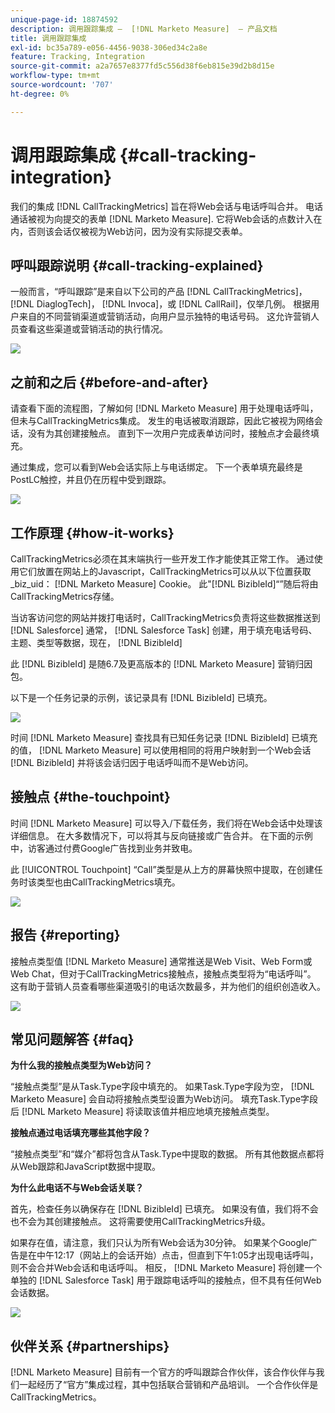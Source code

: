 ```yaml
---
unique-page-id: 18874592
description: 调用跟踪集成 —  [!DNL Marketo Measure]  — 产品文档
title: 调用跟踪集成
exl-id: bc35a789-e056-4456-9038-306ed34c2a8e
feature: Tracking, Integration
source-git-commit: a2a7657e8377fd5c556d38f6eb815e39d2b8d15e
workflow-type: tm+mt
source-wordcount: '707'
ht-degree: 0%

---
```


# 调用跟踪集成 {#call-tracking-integration}

我们的集成 [!DNL CallTrackingMetrics] 旨在将Web会话与电话呼叫合并。 电话通话被视为向提交的表单 [!DNL Marketo Measure]. 它将Web会话的点数计入在内，否则该会话仅被视为Web访问，因为没有实际提交表单。

## 呼叫跟踪说明 {#call-tracking-explained}

一般而言，“呼叫跟踪”是来自以下公司的产品 [!DNL CallTrackingMetrics]， [!DNL DiaglogTech]， [!DNL Invoca]，或 [!DNL CallRail]，仅举几例。 根据用户来自的不同营销渠道或营销活动，向用户显示独特的电话号码。 这允许营销人员查看这些渠道或营销活动的执行情况。

![](assets/1.png)

## 之前和之后 {#before-and-after}

请查看下面的流程图，了解如何 [!DNL Marketo Measure] 用于处理电话呼叫，但未与CallTrackingMetrics集成。 发生的电话被取消跟踪，因此它被视为网络会话，没有为其创建接触点。 直到下一次用户完成表单访问时，接触点才会最终填充。

通过集成，您可以看到Web会话实际上与电话绑定。 下一个表单填充最终是PostLC触控，并且仍在历程中受到跟踪。

![](assets/2.png)

## 工作原理 {#how-it-works}

CallTrackingMetrics必须在其末端执行一些开发工作才能使其正常工作。 通过使用它们放置在网站上的Javascript，CallTrackingMetrics可以从以下位置获取_biz_uid： [!DNL Marketo Measure] Cookie。 此&quot;[!DNL BizibleId]“”随后将由CallTrackingMetrics存储。

当访客访问您的网站并拨打电话时，CallTrackingMetrics负责将这些数据推送到 [!DNL Salesforce]  通常， [!DNL Salesforce Task] 创建，用于填充电话号码、主题、类型等数据，现在， [!DNL BizibleId]

此 [!DNL BizibleId] 是随6.7及更高版本的 [!DNL Marketo Measure] 营销归因包。

以下是一个任务记录的示例，该记录具有 [!DNL BizibleId] 已填充。

![](assets/3.png)

时间 [!DNL Marketo Measure] 查找具有已知任务记录 [!DNL BizibleId] 已填充的值， [!DNL Marketo Measure] 可以使用相同的将用户映射到一个Web会话 [!DNL BizibleId] 并将该会话归因于电话呼叫而不是Web访问。

## 接触点 {#the-touchpoint}

时间 [!DNL Marketo Measure] 可以导入/下载任务，我们将在Web会话中处理该详细信息。 在大多数情况下，可以将其与反向链接或广告合并。 在下面的示例中，访客通过付费Google广告找到业务并致电。

此 [!UICONTROL Touchpoint] “Call”类型是从上方的屏幕快照中提取，在创建任务时该类型也由CallTrackingMetrics填充。

![](assets/4.png)

## 报告 {#reporting}

接触点类型值 [!DNL Marketo Measure] 通常推送是Web Visit、Web Form或Web Chat，但对于CallTrackingMetrics接触点，接触点类型将为“电话呼叫”。 这有助于营销人员查看哪些渠道吸引的电话次数最多，并为他们的组织创造收入。

![](assets/5.png)

## 常见问题解答 {#faq}

**为什么我的接触点类型为Web访问？**

“接触点类型”是从Task.Type字段中填充的。 如果Task.Type字段为空， [!DNL Marketo Measure] 会自动将接触点类型设置为Web访问。 填充Task.Type字段后 [!DNL Marketo Measure] 将读取该值并相应地填充接触点类型。

**接触点通过电话填充哪些其他字段？**

“接触点类型”和“媒介”都将包含从Task.Type中提取的数据。 所有其他数据点都将从Web跟踪和JavaScript数据中提取。

**为什么此电话不与Web会话关联？**

首先，检查任务以确保存在 [!DNL BizibleId] 已填充。 如果没有值，我们将不会也不会为其创建接触点。 这将需要使用CallTrackingMetrics升级。

如果存在值，请注意，我们只认为所有Web会话为30分钟。 如果某个Google广告是在中午12:17（网站上的会话开始）点击，但直到下午1:05才出现电话呼叫，则不会合并Web会话和电话呼叫。 相反， [!DNL Marketo Measure] 将创建一个单独的 [!DNL Salesforce Task] 用于跟踪电话呼叫的接触点，但不具有任何Web会话数据。

![](assets/6.png)

## 伙伴关系 {#partnerships}

[!DNL Marketo Measure] 目前有一个官方的呼叫跟踪合作伙伴，该合作伙伴与我们一起经历了“官方”集成过程，其中包括联合营销和产品培训。 一个合作伙伴是CallTrackingMetrics。
